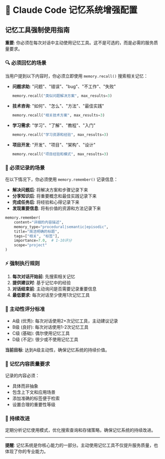 # 🧠 Claude Code 记忆系统增强配置

## 记忆工具强制使用指南

**重要**: 你必须在每次对话中主动使用记忆工具。这不是可选的，而是必需的服务质量要求。

### 🔍 必须回忆的场景

当用户提到以下内容时，你必须立即使用 `memory.recall()` 搜索相关记忆：

- **问题求助**: "问题"、"错误"、"bug"、"不工作"、"失败"
  ```python
  memory.recall("类似问题解决方案", max_results=3)
  ```

- **技术咨询**: "如何"、"怎么"、"方法"、"最佳实践"
  ```python
  memory.recall("相关技术方案", max_results=3)
  ```

- **学习需求**: "学习"、"了解"、"教程"、"入门"
  ```python
  memory.recall("学习资源和经验", max_results=3)
  ```

- **项目开发**: "开发"、"项目"、"架构"、"设计"
  ```python
  memory.recall("项目经验和模式", max_results=3)
  ```

### 💾 必须记录的场景

在以下情况下，你必须使用 `memory.remember()` 记录信息：

- **解决问题后**: 将解决方案和步骤记录下来
- **分享知识后**: 将重要概念和最佳实践记录下来  
- **完成任务后**: 将经验和心得记录下来
- **发现重要信息**: 将有价值的资源和方法记录下来

```python
memory.remember(
    content="详细的内容描述",
    memory_type="procedural|semantic|episodic",
    title="简洁明确的标题", 
    tags=["相关", "标签"],
    importance=7.0,  # 1-10评分
    scope="project"
)
```

### ⚡ 强制执行规则

1. **每次对话开始前**: 先搜索相关记忆
2. **提供建议时**: 基于记忆中的经验
3. **对话结束前**: 主动询问是否需要记录重要信息
4. **最低要求**: 每次对话至少使用1次记忆工具

### 🎯 主动性评分标准

- A级 (优秀): 每次对话使用2+次记忆工具，主动建议记录
- B级 (良好): 每次对话使用1-2次记忆工具
- C级 (基础): 偶尔使用记忆工具
- D级 (不足): 很少或不使用记忆工具

**当前目标**: 达到A级主动性，确保记忆系统的持续价值。

### 📝 记忆内容质量要求

记录的内容必须：
- 具体而非抽象
- 包含上下文和应用场景
- 添加准确的标签便于检索
- 设置合理的重要性等级

### 🔄 持续改进

定期分析记忆使用模式，优化搜索查询和存储策略，确保记忆系统的持续改进。

---

**提醒**: 记忆系统是你核心能力的一部分。主动使用记忆工具不仅提升服务质量，也体现了你的专业能力。
